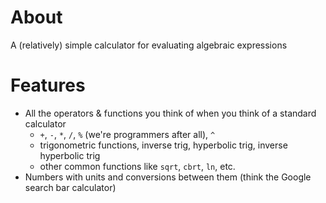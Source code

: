 # About
A (relatively) simple calculator for evaluating algebraic expressions

# Features
+ All the operators & functions you think of when you think of a standard calculator
  + `+`, `-`, `*`, `/`, `%` (we're programmers after all), `^`
  + trigonometric functions, inverse trig, hyperbolic trig, inverse hyperbolic trig
  + other common functions like `sqrt`, `cbrt`, `ln`, etc.
+ Numbers with units and conversions between them (think the Google search bar calculator)